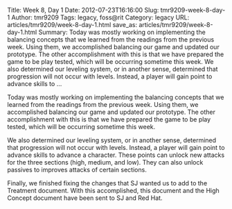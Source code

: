 Title: Week 8, Day 1
Date: 2012-07-23T16:16:00
Slug: tmr9209-week-8-day-1
Author: tmr9209
Tags: legacy, foss@rit
Category: legacy
URL: articles/tmr9209/week-8-day-1.html
save_as: articles/tmr9209/week-8-day-1.html
Summary: Today was mostly working on implementing the balancing concepts that we learned from the readings from the previous week. Using them, we accomplished balancing our game and updated our prototype. The other accomplishment with this is that we have prepared the game to be play tested, which will be occurring sometime this week.  We also determined our leveling system, or in another sense, determined that progression will not occur with levels. Instead, a player will gain point to advance skills to ... 

Today was mostly working on implementing the balancing concepts that we
learned from the readings from the previous week. Using them, we accomplished
balancing our game and updated our prototype. The other accomplishment with
this is that we have prepared the game to be play tested, which will be
occurring sometime this week.

We also determined our leveling system, or in another sense, determined that
progression will not occur with levels. Instead, a player will gain point to
advance skills to advance a character. These points can unlock new attacks for
the three sections (high, medium, and low). They can also unlock passives to
improves attacks of certain sections.

Finally, we finished fixing the changes that SJ wanted us to add to the
Treatment document. With this accomplished, this document and the High Concept
document have been sent to SJ and Red Hat.

